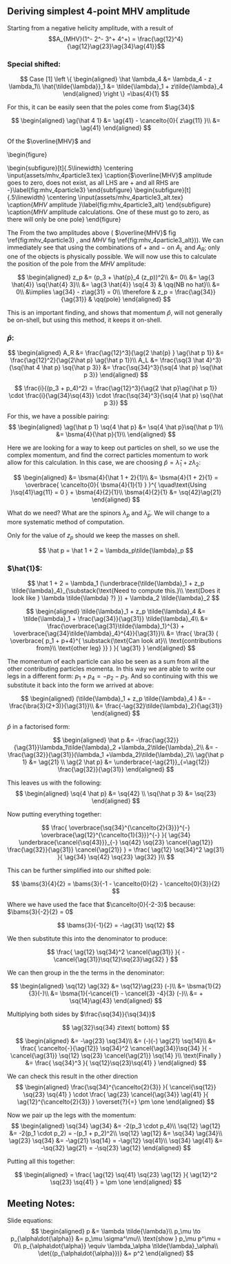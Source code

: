 <!--
@import "/dissertation/assets/custom.md"
 -->

## Deriving simplest 4-point MHV amplitude

Starting from a negative helicity amplitude, with a result of
$$A_{MHV}(1^- 2^- 3^+ 4^+) = \frac{\ag{12}^4}{\ag{12}\ag{23}\ag{34}\ag{41}}$$

### Special shifted:
$$
Case [1]
\left \{
\begin{aligned}
  \hat \lambda_4 &= \lambda_4 - z \lambda_1\\
  \hat{\tilde{\lambda}}_1 &= \tilde{\lambda}_1 + z\tilde{\lambda}_4
\end{aligned}
\right \}
=\bas{4}{1}
$$

For this, it can be easily seen that the poles come from $\ag{34}$

$$
\begin{aligned}
  \ag{\hat 4 1} &= \ag{41} - \cancelto{0}{ z\ag{11} }\\
  &= \ag{41}
\end{aligned}  
$$

Of the $\overline{MHV}$ and

\begin{figure}

\begin{subfigure}[t]{.5\linewidth}
  \centering
  \input{assets/mhv_4particle3.tex}
  \caption{$\overline{MHV}$  amplitude goes to zero, does not exist, as all LHS are + and all RHS are -}\label{fig:mhv_4particle3}
\end{subfigure}
\begin{subfigure}[t]{.5\linewidth}
  \centering
  \input{assets/mhv_4particle3_alt.tex}
  \caption{$MHV$ amplitude }\label{fig:mhv_4particle3_alt}
\end{subfigure}
\caption{$MHV$ amplitude calculations. One of these must go to zero, as there will only be one pole}
\end{figure}

The From the two amplitudes above ( $\overline{MHV}$  fig \ref{fig:mhv_4particle3} , and $MHV$ fig \ref{fig:mhv_4particle3_alt})). We can immediately see that using the combinations of $+$ and $-$ on $A_L$ and $A_R$; only one of the objects is physically possible. We will now use this to calculate the position of the pole from the $MHV$ amplitude:

$$
\begin{aligned}
  z_p &= (p_3 + \hat{p}_4 (z_p))^2\\
  &= 0\\
  &= \ag{3 \hat{4}} \sq{\hat{4} 3}\\
  &= \ag{3 \hat{4}} \sq{4 3} & \qq{NB no hat}\\
  &= 0\\
  &\implies \ag{34} - z\ag{31} = 0\\
  \therefore & z_p = \frac{\ag{34}}{\ag{31}} & \qq{pole}
\end{aligned}
$$

This is an important finding, and shows that momentum $\hat p$, will not generally be on-shell, but using this method, it keeps it on-shell.

### $\hat{p}$:
$$
\begin{aligned}
  A_R &= \frac{\ag{12}^3}{\ag{2 \hat{p} } \ag{\hat p 1}} &= \frac{\ag{12}^2}{\ag{2\hat p} \ag{\hat p 1}}\\
  A_L &= \frac{\sq{3 \hat 4}^3}{\sq{\hat 4 \hat p} \sq{\hat p 3}} &= \frac{\sq{34}^3}{\sq{4 \hat p} \sq{\hat p 3}}
\end{aligned}
$$

$$
  \frac{i}{(p_3 + p_4)^2} = \frac{\ag{12}^3}{\ag{2 \hat p}\ag{\hat p 1}} \cdot \frac{i}{\ag{34}\sq{43}} \cdot \frac{\sq{34}^3}{\sq{4 \hat p} \sq{\hat p 3}}
$$

For this, we have a possible pairing:
$$
\begin{aligned}
  \ag{\hat p 1} \sq{4 \hat p} &= \sq{4 \hat p}\sq{\hat p 1}\\
  &= \bsma{4}{\hat p}{1}\\
\end{aligned}
$$

Here we are looking for a way to keep out particles on shell, so we use the complex momentum, and find the correct particles momentum to work allow for this calculation. In this case, we are choosing $\hat p = \hat{\lambda}_1 + z\lambda_2$:

$$
\begin{aligned}
  &= \bsma{4}{\hat 1 + 2}{1}\\
  &= \bsma{4}{1 + 2}{1} = \overbrace{ \cancelto{0}{ \bsma{4}{1}{1} } }^{ \quad\text{Using }\sq{41}\ag{11} = 0 } + \bsma{4}{2}{1}\\
  \bsma{4}{2}{1} &= \sq{42}\ag{21}
\end{aligned}
$$

What do we need? What are the spinors $\lambda_p$ and $\tilde{\lambda}_p$. We will change to a more systematic method of computation.

Only for the value of $z_p$ should we keep the masses on shell.

$$
  \hat p = \hat 1 + 2 = \lambda_p\tilde{\lambda}_p
$$

### $\hat{1}$:

$$
  \hat 1 + 2 = \lambda_1 (\underbrace{\tilde{\lambda}_1 + z_p \tilde{\lambda}_4}_{\substack{\text{Need to compute this.}\\ \text{Does it look like } \lambda \tilde{\lambda} ?} }) + \lambda_2 \tilde{\lambda}_2
$$

$$
\begin{aligned}
  \tilde{\lambda}_1 + z_p \tilde{\lambda}_4 &= \tilde{\lambda}_1 + \frac{\ag{34}}{\ag{31}} \tilde{\lambda}_4\\
  &= \frac{\overbrace{\ag{31}\tilde{\lambda}_1}^{3} + \overbrace{\ag{34}\tilde{\lambda}_4}^{4}}{\ag{31}}\\
  &= \frac{
    \bra{3} (
      \overbrace{ p_1 + p+4}^{
        \substack{\text{Can look at}\\ \text{contributions from}\\ \text{other leg} }}
      )
      }{
        \ag{31}
      }
\end{aligned}
$$

The momentum of each particle can also be seen as a sum from all the other contributing particles momenta. In this way we are able to write our legs in a different form: $p_1 + p_4 = -p_2 -p_3$. And so continuing with this we substitute it back into the form we arrived at above:

$$
\begin{aligned}
  (\tilde{\lambda}_1 + z_p \tilde{\lambda}_4 ) &= -\frac{\bra{3}(2+3)}{\ag{31}}\\
  &= \frac{-\ag{32}\tilde{\lambda}_2}{\ag{31}}
\end{aligned}
$$

$\hat p$ in a factorised form:

$$
\begin{aligned}
  \hat p &= -\frac{\ag{32}}{\ag{31}}\lambda_1\tilde{\lambda}_2 +\lambda_2\tilde{\lambda}_2\\
  &= -\frac{\ag{32}}{\ag{31}}(\lambda_1 +\lambda_2)\tilde{\lambda}_2\\
  \ag{\hat p 1} &= \ag{21} \\
  \ag{2 \hat p} &= \underbrace{-\ag{21}}_{=\ag{12}} \frac{\ag{32}}{\ag{31}}
\end{aligned}
$$

This leaves us with the following:
$$
\begin{aligned}
  \sq{4 \hat p} &= \sq{42} \\
  \sq{\hat p 3} &= \sq{23}
\end{aligned}
$$

Now putting everything together:

$$
  \frac{
    \overbrace{\sq{34}^{\cancelto{2}{3}}}^{-} \overbrace{\ag{12}^{\cancelto{1}{3}}}^{-}
    }{
      \ag{34} \underbrace{\cancel{\sq{43}}}_{-} \sq{42} \sq{23} \cancel{\ag{12}} \frac{\ag{32}}{\ag{31}} \cancel{\ag{21}}
    } = \frac{
      \ag{12} \sq{34}^2 \ag{31}
      }{
        \ag{34} \sq{42} \sq{23} \ag{32}
      }\\
$$

This can be further simplified into our shifted pole:

$$
  \bams{3}{4}{2} = \bams{3}{-1 - \cancelto{0}{2} - \cancelto{0}{3}}{2}
$$

Where we have used the face that $\cancelto{0}{-2-3}$ because: $\bams{3}{-2}{2} = 0$

$$
  \bams{3}{-1}{2} = -\ag{31} \sq{12}
$$

We then substitute this into the denominator to produce:

$$
  \frac{
    \ag{12} \sq{34}^2 \cancel{\ag{31}}
    }{
      -\cancel{\ag{31}}\sq{12}\sq{23}\ag{32}
    }
$$

We can then group in the the terms in the denominator:

$$
\begin{aligned}
  \sq{12} \ag{32} &= \sq{12}\ag{23} (-)\\
  &= \bsma{1}{2}{3}(-)\\
  &= \bsma{1}{-\cancel{1} - \cancel{3} -4}{3} (-)\\
  &= + \sq{14}\ag{43}
\end{aligned}
$$

Multiplying both sides by $\frac{\sq{34}}{\sq{34}}$

<!-- #TODO: complete this equation, What does this mean here?? -->
$$
  \ag{32}\sq{34} z\text{ bottom}
$$


$$
\begin{aligned}
  &= -\ag{23} \sq{34}\\
  &= (-)(-) \ag{21} \sq{14}\\
  &= \frac{
    \cancelto{-}{\ag{12}} \sq{34}^2 \cancel{\ag{34}}\sq{34}
    }{
      - \cancel{\ag{31}} \sq{12} \sq{23} \cancel{\ag{21}} \sq{14}
    }\\
  \text{Finally } &= \frac{
    \sq{34}^3
    }{
    \sq{12}\sq{23}\sq{41}
    }
\end{aligned}
$$

We can check this result in the other direction
$$
\begin{aligned}
  \frac{\sq{34}^{\cancelto{2}{3}}
  }{
  \cancel{\sq{12}} \sq{23} \sq{41}
  } \cdot \frac{
    \ag{23} \cancel{\ag{34}} \ag{41}
    }{
    \ag{12}^{\cancelto{2}{3}}
    } \overset{?}{=} \pm \one
\end{aligned}
$$

Now we pair up the legs with the momentum:
$$
\begin{aligned}
  \sq{34} \ag{34} &= -2(p_3 \cdot p_4)\\
  \sq{12} \ag{12} &= -2(p_1 \cdot p_2) = -(p_1 + p_2)^2\\
  \sq{12} \ag{12} &= \sq{34} \ag{34}\\
  \ag{23} \sq{34} &= -\ag{21} \sq{14} = -\ag{12} \sq{41}\\
  \sq{34} \ag{41} &= -\sq{32} \ag{21} = -\sq{23} \ag{12}
\end{aligned}
$$

Putting all this together:

$$
\begin{aligned}
  = \frac{
    \ag{12} \sq{41} \sq{23} \ag{12}
    }{
    \ag{12}^2 \sq{23} \sq{41}
    } = \pm \one
\end{aligned}
$$

## Meeting Notes:
Slide equations:
$$
\begin{aligned}
  p &= \lambda \tilde{\lambda}\\
  p_\mu \to p_{\alpha\dot{\alpha}} &= p_\mu \sigma^\mu\\
  \text{show } p_\mu p^\mu = 0\\
  p_{\alpha\dot{\alpha}} \equiv \lambda_\alpha \tilde{\lambda}_\alpha\\
  \det{(p_{\alpha\dot{\alpha}})} &= p^2
\end{aligned}  
$$
